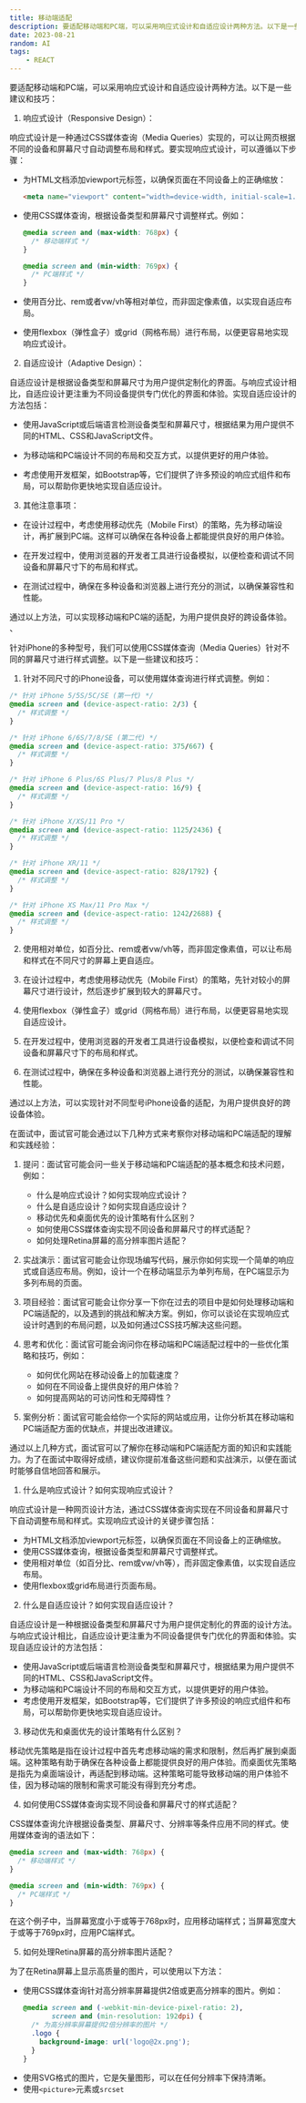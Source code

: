 ```yaml
---
title: 移动端适配
description: 要适配移动端和PC端，可以采用响应式设计和自适应设计两种方法。以下是一些建议和技巧：
date: 2023-08-21
random: AI
tags:
    - REACT
---
```




要适配移动端和PC端，可以采用响应式设计和自适应设计两种方法。以下是一些建议和技巧：

1. 响应式设计（Responsive Design）：

响应式设计是一种通过CSS媒体查询（Media Queries）实现的，可以让网页根据不同的设备和屏幕尺寸自动调整布局和样式。要实现响应式设计，可以遵循以下步骤：

- 为HTML文档添加viewport元标签，以确保页面在不同设备上的正确缩放：
  ```html
  <meta name="viewport" content="width=device-width, initial-scale=1.0">
  ```

- 使用CSS媒体查询，根据设备类型和屏幕尺寸调整样式。例如：
  ```css
  @media screen and (max-width: 768px) {
    /* 移动端样式 */
  }

  @media screen and (min-width: 769px) {
    /* PC端样式 */
  }
  ```

- 使用百分比、rem或者vw/vh等相对单位，而非固定像素值，以实现自适应布局。

- 使用flexbox（弹性盒子）或grid（网格布局）进行布局，以便更容易地实现响应式设计。

2. 自适应设计（Adaptive Design）：

自适应设计是根据设备类型和屏幕尺寸为用户提供定制化的界面。与响应式设计相比，自适应设计更注重为不同设备提供专门优化的界面和体验。实现自适应设计的方法包括：

- 使用JavaScript或后端语言检测设备类型和屏幕尺寸，根据结果为用户提供不同的HTML、CSS和JavaScript文件。

- 为移动端和PC端设计不同的布局和交互方式，以提供更好的用户体验。

- 考虑使用开发框架，如Bootstrap等，它们提供了许多预设的响应式组件和布局，可以帮助你更快地实现自适应设计。

3. 其他注意事项：

- 在设计过程中，考虑使用移动优先（Mobile First）的策略，先为移动端设计，再扩展到PC端。这样可以确保在各种设备上都能提供良好的用户体验。

- 在开发过程中，使用浏览器的开发者工具进行设备模拟，以便检查和调试不同设备和屏幕尺寸下的布局和样式。

- 在测试过程中，确保在多种设备和浏览器上进行充分的测试，以确保兼容性和性能。

通过以上方法，可以实现移动端和PC端的适配，为用户提供良好的跨设备体验。
、

针对iPhone的多种型号，我们可以使用CSS媒体查询（Media Queries）针对不同的屏幕尺寸进行样式调整。以下是一些建议和技巧：

1. 针对不同尺寸的iPhone设备，可以使用媒体查询进行样式调整。例如：

```css
/* 针对 iPhone 5/5S/5C/SE (第一代) */
@media screen and (device-aspect-ratio: 2/3) {
  /* 样式调整 */
}

/* 针对 iPhone 6/6S/7/8/SE (第二代) */
@media screen and (device-aspect-ratio: 375/667) {
  /* 样式调整 */
}

/* 针对 iPhone 6 Plus/6S Plus/7 Plus/8 Plus */
@media screen and (device-aspect-ratio: 16/9) {
  /* 样式调整 */
}

/* 针对 iPhone X/XS/11 Pro */
@media screen and (device-aspect-ratio: 1125/2436) {
  /* 样式调整 */
}

/* 针对 iPhone XR/11 */
@media screen and (device-aspect-ratio: 828/1792) {
  /* 样式调整 */
}

/* 针对 iPhone XS Max/11 Pro Max */
@media screen and (device-aspect-ratio: 1242/2688) {
  /* 样式调整 */
}
```

2. 使用相对单位，如百分比、rem或者vw/vh等，而非固定像素值，可以让布局和样式在不同尺寸的屏幕上更自适应。

3. 在设计过程中，考虑使用移动优先（Mobile First）的策略，先针对较小的屏幕尺寸进行设计，然后逐步扩展到较大的屏幕尺寸。

4. 使用flexbox（弹性盒子）或grid（网格布局）进行布局，以便更容易地实现自适应设计。

5. 在开发过程中，使用浏览器的开发者工具进行设备模拟，以便检查和调试不同设备和屏幕尺寸下的布局和样式。

6. 在测试过程中，确保在多种设备和浏览器上进行充分的测试，以确保兼容性和性能。

通过以上方法，可以实现针对不同型号iPhone设备的适配，为用户提供良好的跨设备体验。



在面试中，面试官可能会通过以下几种方式来考察你对移动端和PC端适配的理解和实践经验：

1. 提问：面试官可能会问一些关于移动端和PC端适配的基本概念和技术问题，例如：
   - 什么是响应式设计？如何实现响应式设计？
   - 什么是自适应设计？如何实现自适应设计？
   - 移动优先和桌面优先的设计策略有什么区别？
   - 如何使用CSS媒体查询实现不同设备和屏幕尺寸的样式适配？
   - 如何处理Retina屏幕的高分辨率图片适配？

2. 实战演示：面试官可能会让你现场编写代码，展示你如何实现一个简单的响应式或自适应布局。例如，设计一个在移动端显示为单列布局，在PC端显示为多列布局的页面。

3. 项目经验：面试官可能会让你分享一下你在过去的项目中是如何处理移动端和PC端适配的，以及遇到的挑战和解决方案。例如，你可以谈论在实现响应式设计时遇到的布局问题，以及如何通过CSS技巧解决这些问题。

4. 思考和优化：面试官可能会询问你在移动端和PC端适配过程中的一些优化策略和技巧，例如：
   - 如何优化网站在移动设备上的加载速度？
   - 如何在不同设备上提供良好的用户体验？
   - 如何提高网站的可访问性和无障碍性？

5. 案例分析：面试官可能会给你一个实际的网站或应用，让你分析其在移动端和PC端适配方面的优缺点，并提出改进建议。

通过以上几种方式，面试官可以了解你在移动端和PC端适配方面的知识和实践能力。为了在面试中取得好成绩，建议你提前准备这些问题和实战演示，以便在面试时能够自信地回答和展示。


1. 什么是响应式设计？如何实现响应式设计？

响应式设计是一种网页设计方法，通过CSS媒体查询实现在不同设备和屏幕尺寸下自动调整布局和样式。实现响应式设计的关键步骤包括：
- 为HTML文档添加viewport元标签，以确保页面在不同设备上的正确缩放。
- 使用CSS媒体查询，根据设备类型和屏幕尺寸调整样式。
- 使用相对单位（如百分比、rem或vw/vh等），而非固定像素值，以实现自适应布局。
- 使用flexbox或grid布局进行页面布局。

2. 什么是自适应设计？如何实现自适应设计？

自适应设计是一种根据设备类型和屏幕尺寸为用户提供定制化的界面的设计方法。与响应式设计相比，自适应设计更注重为不同设备提供专门优化的界面和体验。实现自适应设计的方法包括：
- 使用JavaScript或后端语言检测设备类型和屏幕尺寸，根据结果为用户提供不同的HTML、CSS和JavaScript文件。
- 为移动端和PC端设计不同的布局和交互方式，以提供更好的用户体验。
- 考虑使用开发框架，如Bootstrap等，它们提供了许多预设的响应式组件和布局，可以帮助你更快地实现自适应设计。

3. 移动优先和桌面优先的设计策略有什么区别？

移动优先策略是指在设计过程中首先考虑移动端的需求和限制，然后再扩展到桌面端。这种策略有助于确保在各种设备上都能提供良好的用户体验。而桌面优先策略是指先为桌面端设计，再适配到移动端。这种策略可能导致移动端的用户体验不佳，因为移动端的限制和需求可能没有得到充分考虑。

4. 如何使用CSS媒体查询实现不同设备和屏幕尺寸的样式适配？

CSS媒体查询允许根据设备类型、屏幕尺寸、分辨率等条件应用不同的样式。使用媒体查询的语法如下：
```css
@media screen and (max-width: 768px) {
  /* 移动端样式 */
}

@media screen and (min-width: 769px) {
  /* PC端样式 */
}
```
在这个例子中，当屏幕宽度小于或等于768px时，应用移动端样式；当屏幕宽度大于或等于769px时，应用PC端样式。

5. 如何处理Retina屏幕的高分辨率图片适配？

为了在Retina屏幕上显示高质量的图片，可以使用以下方法：
- 使用CSS媒体查询针对高分辨率屏幕提供2倍或更高分辨率的图片。例如：
  ```css
  @media screen and (-webkit-min-device-pixel-ratio: 2),
         screen and (min-resolution: 192dpi) {
    /* 为高分辨率屏幕提供2倍分辨率的图片 */
    .logo {
      background-image: url('logo@2x.png');
    }
  }
  ```
- 使用SVG格式的图片，它是矢量图形，可以在任何分辨率下保持清晰。
- 使用`<picture>`元素或`srcset`